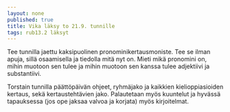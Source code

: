 ```yaml
---
layout: none
published: true
title: Vika läksy to 21.9. tunnille
tags: rub13.2 läksyt
---
```

Tee tunnilla jaettu kaksipuolinen pronominikertausmoniste. Tee se ilman apuja, sillä osaamisella ja tiedolla mitä nyt on. Mieti mikä pronomini on, mihin muotoon sen tulee ja mihin muotoon sen kanssa tulee adjektiivi ja substantiivi.

Torstain tunnilla päättöpäivän ohjeet, ryhmäjako ja kaikkien kielioppiasioiden kertaus, sekä kertaustehtävien jako. Palautetaan myös kuuntelut ja hyvässä tapauksessa (jos ope jaksaa valvoa ja korjata) myös kirjoitelmat.
